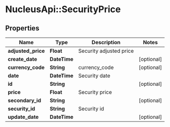 # NucleusApi::SecurityPrice

## Properties
Name | Type | Description | Notes
------------ | ------------- | ------------- | -------------
**adjusted_price** | **Float** | Security adjusted price | 
**create_date** | **DateTime** |  | [optional] 
**currency_code** | **String** | currency_code | [optional] 
**date** | **DateTime** | Security date | 
**id** | **String** |  | [optional] 
**price** | **Float** | Security price | 
**secondary_id** | **String** |  | [optional] 
**security_id** | **String** | Security id | 
**update_date** | **DateTime** |  | [optional] 


